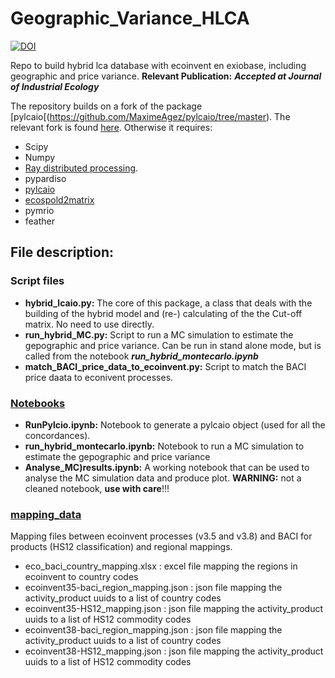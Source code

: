 # Geographic_Variance_HLCA

[![DOI](https://zenodo.org/badge/455208079.svg)](https://zenodo.org/doi/10.5281/zenodo.12731487)



Repo to build hybrid lca database with ecoinvent en exiobase, including geographic and price variance. 
**Relevant Publication:** ***Accepted at Journal of Industrial Ecology***

The repository builds on a fork of the package [pylcaio[(https://github.com/MaximeAgez/pylcaio/tree/master). The relevant fork is found [here](https://github.com/OASES-project/pylcaio).
Otherwise it requires:

- Scipy
- Numpy
- [Ray distributed processing](https://github.com/ray-project/ray). 
- pypardiso
- [pylcaio](https://github.com/OASES-project/pylcaio)
- [ecospold2matrix](https://github.com/majeau-bettez/ecospold2matrix)
- pymrio
- feather

## File description:

### Script files

- **hybrid_lcaio.py:** The core of this package, a class that deals with the building of the hybrid model and (re-) calculating of the the Cut-off matrix. No need to use directly.
- **run_hybrid_MC.py:** Script to run a MC simulation to estimate the gepographic and price variance. Can be run in stand alone mode, but is called from the notebook ***run_hybrid_montecarlo.ipynb***
- **match_BACI_price_data_to_ecoinvent.py:** Script to match the BACI price daata to econivent processes.

### [Notebooks](https://github.com/jakobsarthur/Geographic_Variance_HLCA/tree/master/notebooks)

- **RunPylcio.ipynb:** Notebook to generate a pylcaio object (used for all the concordances).
- **run_hybrid_montecarlo.ipynb:** Notebook to run a MC simulation to estimate the gepographic and price variance
- **Analyse_MC)results.ipynb:** A working notebook that can be used to analyse the MC simulation data and produce plot. **WARNING:** not a cleaned notebook, **use with care**!!!

### [mapping_data](https://github.com/jakobsarthur/Geographic_Variance_HLCA/tree/master/mapping_data)
Mapping files between ecoinvent processes (v3.5 and v3.8) and BACI for products (HS12 classification) and regional mappings.
- eco_baci_country_mapping.xlsx : excel file mapping the regions in ecoinvent to country codes
- ecoinvent35-baci_region_mapping.json : json file mapping the activity_product uuids to a list of country codes
- ecoinvent35-HS12_mapping.json : json file mapping the activity_product uuids to a list of HS12 commodity codes
- ecoinvent38-baci_region_mapping.json : json file mapping the activity_product uuids to a list of country codes
- ecoinvent38-HS12_mapping.json : json file mapping the activity_product uuids to a list of HS12 commodity codes


